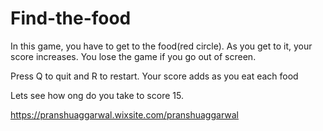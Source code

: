 # Find-the-food
In this game, you have to get to the food(red circle). As you get to it, your score increases. You lose the game if you go out of screen.

Press Q to quit and R to restart. Your score adds as you eat each food

Lets see how ong do you take to score 15.

https://pranshuaggarwal.wixsite.com/pranshuaggarwal
